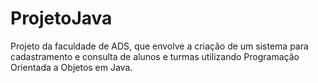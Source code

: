 # ProjetoJava
Projeto da faculdade de ADS, que envolve a criação de um sistema para cadastramento e consulta de alunos e turmas utilizando Programação Orientada a Objetos em Java.

